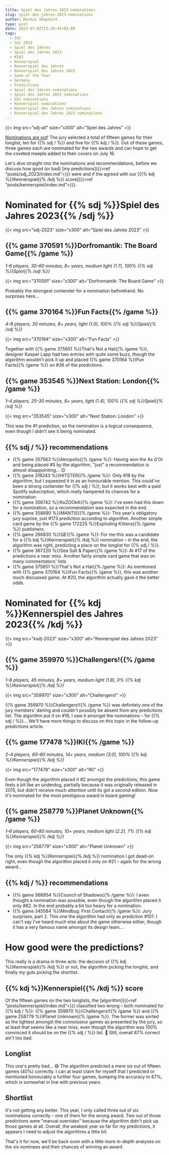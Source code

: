 ```yaml
---
title: Spiel des Jahres 2023 nominations
slug: spiel-des-jahres-2023-nominations
author: Markus Shepherd
type: post
date: 2023-07-02T23:20:42+03:00
tags:
  - SdJ
  - SdJ 2023
  - Spiel des Jahres
  - Spiel des Jahres 2023
  - KSdJ
  - Kennerspiel
  - Kennerspiel des Jahres
  - Kennerspiel des Jahres 2023
  - Game of the Year
  - Germany
  - Predictions
  - Spiel des Jahres nominations
  - Spiel des Jahres 2023 nominations
  - SdJ nominations
  - Kennerspiel nominations
  - Kennerspiel des Jahres nominations
  - Kennerspiel des Jahres 2023 nominations
---
```


{{< img src="sdj-all" size="x300" alt="Spiel des Jahres" >}}

[Nominations are out](https://www.spiel-des-jahres.de/aktuelle-preistraeger-2023/)! The jury selected a total of fifteen games for their longlist, ten for {{% sdj / %}} and five for {{% kdj / %}}. Out of these games, three games each are nominated for the two awards and can hope to get the coveted meeple added to their covers on July 16.

Let's dive straight into the nominations and recommendations, before we discuss how good (or bad) [my predictions]({{<ref "posts/sdj_2023/index.md">}}) were and if the agreed with our [{{% kdj %}}Kennerspiel{{% /kdj %}} score]({{<ref "posts/kennerspiel/index.md">}}).


# Nominated for {{% sdj %}}Spiel des Jahres 2023{{% /sdj %}}

{{< img src="sdj-2023" size="x300" alt="Spiel des Jahres 2023" >}}


## {{% game 370591 %}}Dorfromantik: The Board Game{{% /game %}}

*1–6 players, 30–60 minutes, 8+ years, medium light (1.7), 100% {{% sdj %}}Spiel{{% /sdj %}}*

{{< img src="370591" size="x300" alt="Dorfromantik: The Board Game" >}}

Probably the strongest contender for a nomination beforehand. No surprises here…


## {{% game 370164 %}}Fun Facts{{% /game %}}

*4–8 players, 30 minutes, 8+ years, light (1.0), 100% {{% sdj %}}Spiel{{% /sdj %}}*

{{< img src="370164" size="x300" alt="Fun Facts" >}}

Together with {{% game 375651 %}}That's Not a Hat{{% /game %}}, designer Kasper Lapp had two entries with quite some buzz, though the algorithm wouldn't pick it up and placed {{% game 370164 %}}Fun Facts{{% /game %}} on #36 of the predictions.


## {{% game 353545 %}}Next Station: London{{% /game %}}

*1–4 players, 25–30 minutes, 8+ years, light (1.4), 100% {{% sdj %}}Spiel{{% /sdj %}}*

{{< img src="353545" size="x300" alt="Next Station: London" >}}

This was the #1 prediction, so the nomination is a logical consequence, even though I didn't see it being nominated.


## {{% sdj / %}} recommendations

* {{% game 357563 %}}Akropolis{{% /game %}}: Having won the As d'Or and being placed #5 by the algorithm, "just" a recommendation is almost disappointing… 😉
* {{% game 318243 %}}HITSTER{{% /game %}}: Only #18 by the algorithm, but I squeezed it in as an honourable mention. This could've been a strong contender for {{% sdj / %}}, but it works best with a paid Spotify subscription, which really hampered its chances for a nomination.
* {{% game 356742 %}}KuZOOkA{{% /game %}}: I've even had this down for a nomination, so a recommendation was expected in the end.
* {{% game 358690 %}}MANTIS{{% /game %}}: This year's obligatory jury suprise, just #173 prediction according to algorithm. Another simple card game by the {{% game 172225 %}}Exploding Kittens{{% /game %}} publishers.
* {{% game 266830 %}}QE{{% /game %}}: For me this was a candidate for a {{% kdj %}}Kennerspiel{{% /kdj %}} nomination – in the end, the algorithm was right, predicting a place on the longlist for {{% sdj / %}}.
* {{% game 367220 %}}Sea Salt & Paper{{% /game %}}: At #17 of the predictions a near miss. Another fairly simple card game that was on many commentators' lists.
* {{% game 375651 %}}That's Not a Hat{{% /game %}}: As mentioned with {{% game 370164 %}}Fun Facts{{% /game %}}, this was another much discussed game. At #20, the algorithm actually gave it the better odds.


# Nominated for {{% kdj %}}Kennerspiel des Jahres 2023{{% /kdj %}}

{{< img src="ksdj-2023" size="x300" alt="Kennerspiel des Jahres 2023" >}}


## {{% game 359970 %}}Challengers!{{% /game %}}

*1–8 players, 45 minutes, 8+ years, medium light (1.8), 0% {{% kdj %}}Kennerspiel{{% /kdj %}}*

{{< img src="359970" size="x300" alt="Challengers!" >}}

{{% game 359970 %}}Challengers!{{% /game %}} was definitely one of the jury members' darling and couldn't possibly be absent from any predictions list. The algorithm put it on #16, I saw it amongst the nominations – for {{% sdj / %}}… We'll have more things to discuss on this topic in the follow-up predictions article.


## {{% game 177478 %}}IKI{{% /game %}}

*2–4 players, 60–90 minutes, 14+ years, medium (3.0), 100% {{% kdj %}}Kennerspiel{{% /kdj %}}*

{{< img src="177478" size="x300" alt="IKI" >}}

Even though the algorithm placed it #2 amongst the predictions, this game feels a bit like an underdog, partially because it was originally released in 2015, but didn't receive much attention until its got a second edition. Now it's nominated for the most prestigious award in board gaming!


## {{% game 258779 %}}Planet Unknown{{% /game %}}

*1–6 players, 60–80 minutes, 10+ years, medium light (2.2), 7% {{% kdj %}}Kennerspiel{{% /kdj %}}*

{{< img src="258779" size="x300" alt="Planet Unknown" >}}

The only {{% kdj %}}Kennerspiel{{% /kdj %}} nomination I got dead-on right, even though the algorithm placed it only on #21 – again for the wrong award…


## {{% kdj / %}} recommendations

* {{% game 368954 %}}Council of Shadows{{% /game %}}: I even thought a nomination was possible, even though the algorithm placed it only #82. In the end probably a bit too heavy for a nomination.
* {{% game 345584 %}}Mindbug: First Contact{{% /game %}}: Jury surprises, part 2. This one the algorithm had only as prediction #101. I can't say I've heard much else about the game otherwise either, though it has a very famous name amongst its design team…


# How good were the predictions?

This really is a drama in three acts: the decision of {{% kdj %}}Kennerspiel{{% /kdj %}} or not, the algorithm picking the longlist, and finally my guts picking the shortlist.


## {{% kdj %}}Kennerspiel{{% /kdj %}} score

Of the fifteen games on the two longlists, the [algorithm]({{<ref "posts/kennerspiel/index.md">}}) classified two wrong – both nominated for {{% kdj / %}}: {{% game 359970 %}}Challengers!{{% /game %}} and {{% game 258779 %}}Planet Unknown{{% /game %}}. The former was sorted as the lightest amongst the connoisseur games as presented by the jury, so at least that seems like a near miss, even though the algorithm was 100% convinced it should be on the {{% sdj / %}} list. 🙈 Still, overall 87% correct ain't too bad.


## Longlist

This one's pretty bad… 😅 The algorithm predicted a mere six out of fifteen games (40%) correctly. I can at least claim for myself that I predicted or mentioned honourably a further four games, bumping the accuracy to 67%, which is somewhat in line with previous years.


## Shortlist

It's not getting any better. This year, I only called three out of six nominations correctly – one of them for the wrong award. Two out of those predictions were "manual overrides" because the algorithm didn't pick up those games at all. Overall, the weakest year so far for my predictions, it appears I need to adjust the algorithms a little bit.

That's it for now, we'll be back soon with a little more in-depth analyses on the six nominees and their chances of winning an award.
